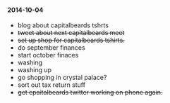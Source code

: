 #### 2014-10-04 ####

- blog about capitalbeards tshrts
- ~~tweet about next capitalbeards meet~~
- ~~set up shop for capitalbeards tshirts.~~
- do september finances
- start october finaces
- washing
- washing up
- go shopping in crystal palace?
- sort out tax return stuff
- ~~get cpaitalbeards twitter working on phone again.~~
